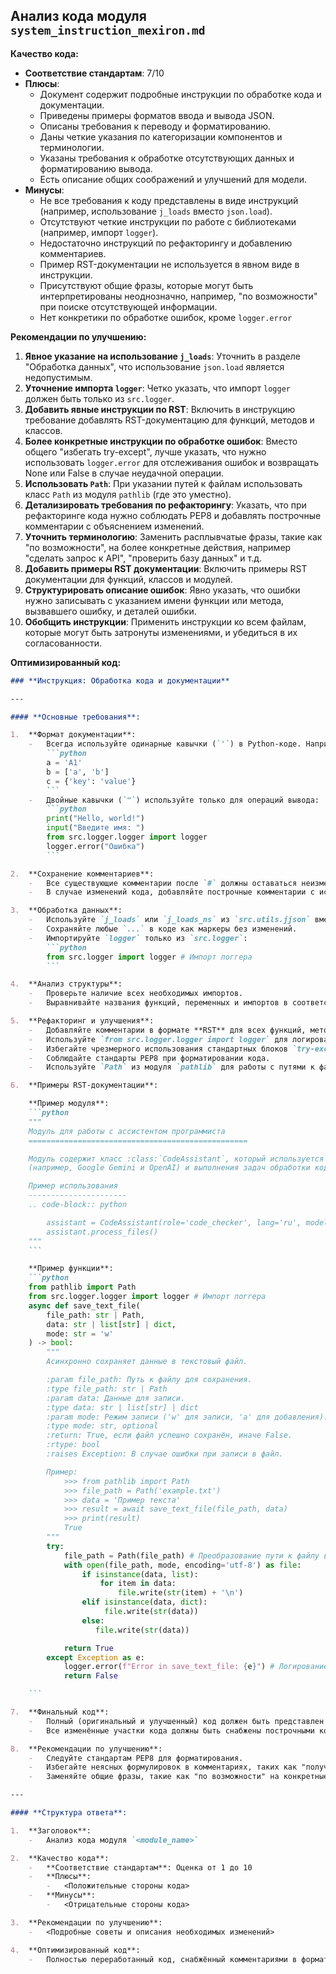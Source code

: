 ## Анализ кода модуля `system_instruction_mexiron.md`

**Качество кода:**

- **Соответствие стандартам**: 7/10
- **Плюсы**:
    - Документ содержит подробные инструкции по обработке кода и документации.
    - Приведены примеры форматов ввода и вывода JSON.
    - Описаны требования к переводу и форматированию.
    - Даны четкие указания по категоризации компонентов и терминологии.
    - Указаны требования к обработке отсутствующих данных и форматированию вывода.
    - Есть описание общих соображений и улучшений для модели.
- **Минусы**:
    - Не все требования к коду представлены в виде инструкций (например, использование `j_loads` вместо `json.load`).
    - Отсутствуют четкие инструкции по работе с библиотеками (например, импорт `logger`).
    - Недостаточно инструкций по рефакторингу и добавлению комментариев.
    - Пример RST-документации не используется в явном виде в инструкции.
    - Присутствуют общие фразы, которые могут быть интерпретированы неоднозначно, например, "по возможности" при поиске отсутствующей информации.
    - Нет конкретики по обработке ошибок, кроме `logger.error`

**Рекомендации по улучшению:**

1.  **Явное указание на использование `j_loads`**: Уточнить в разделе "Обработка данных", что использование `json.load` является недопустимым.
2.  **Уточнение импорта `logger`**: Четко указать, что импорт `logger` должен быть только из `src.logger`.
3.  **Добавить явные инструкции по RST**: Включить в инструкцию требование добавлять RST-документацию для функций, методов и классов.
4.  **Более конкретные инструкции по обработке ошибок**: Вместо общего "избегать try-except", лучше указать, что нужно использовать `logger.error` для отслеживания ошибок и возвращать None или False в случае неудачной операции.
5.  **Использовать `Path`**: При указании путей к файлам использовать класс `Path` из модуля `pathlib` (где это уместно).
6.  **Детализировать требования по рефакторингу**: Указать, что при рефакторинге кода нужно соблюдать PEP8 и добавлять построчные комментарии с объяснением изменений.
7.  **Уточнить терминологию**: Заменить расплывчатые фразы, такие как "по возможности", на более конкретные действия, например "сделать запрос к API", "проверить базу данных" и т.д.
8.  **Добавить примеры RST документации**: Включить примеры RST документации для функций, классов и модулей.
9.  **Структурировать описание ошибок**: Явно указать, что ошибки нужно записывать с указанием имени функции или метода, вызвавшего ошибку, и деталей ошибки.
10. **Обобщить инструкции**: Применить инструкции ко всем файлам, которые могут быть затронуты изменениями, и убедиться в их согласованности.

**Оптимизированный код:**

```markdown
### **Инструкция: Обработка кода и документации**

---

#### **Основные требования**:

1.  **Формат документации**:
    -   Всегда используйте одинарные кавычки (`'`) в Python-коде. Например:
        ```python
        a = 'A1'
        b = ['a', 'b']
        c = {'key': 'value'}
        ```
    -   Двойные кавычки (`"`) используйте только для операций вывода:
        ```python
        print("Hello, world!")
        input("Введите имя: ")
        from src.logger.logger import logger
        logger.error("Ошибка")
        ```

2.  **Сохранение комментариев**:
    -   Все существующие комментарии после `#` должны оставаться неизменными.
    -   В случае изменений кода, добавляйте построчные комментарии с использованием символа `#` с описанием изменений.

3.  **Обработка данных**:
    -   Используйте `j_loads` или `j_loads_ns` из `src.utils.jjson` вместо стандартного `json.load`. # Используем j_loads для загрузки JSON
    -   Сохраняйте любые `...` в коде как маркеры без изменений.
    -   Импортируйте `logger` только из `src.logger`:
        ```python
        from src.logger import logger # Импорт логгера
        ```

4.  **Анализ структуры**:
    -   Проверьте наличие всех необходимых импортов.
    -   Выравнивайте названия функций, переменных и импортов в соответствии с ранее обработанными файлами.

5.  **Рефакторинг и улучшения**:
    -   Добавляйте комментарии в формате **RST** для всех функций, методов и классов.
    -   Используйте `from src.logger.logger import logger` для логирования ошибок.
    -   Избегайте чрезмерного использования стандартных блоков `try-except`, отдавая предпочтение обработке ошибок через `logger.error` с указанием имени функции и деталей ошибки.
    -   Соблюдайте стандарты PEP8 при форматировании кода.
    -   Используйте `Path` из модуля `pathlib` для работы с путями к файлам. # Использование Path для работы с файлами

6.  **Примеры RST-документации**:

    **Пример модуля**:
    ```python
    """
    Модуль для работы с ассистентом программиста
    =================================================

    Модуль содержит класс :class:`CodeAssistant`, который используется для взаимодействия с различными AI-моделями
    (например, Google Gemini и OpenAI) и выполнения задач обработки кода.

    Пример использования
    ----------------------
    .. code-block:: python

        assistant = CodeAssistant(role='code_checker', lang='ru', model=['gemini'])
        assistant.process_files()
    """
    ```

    **Пример функции**:
    ```python
    from pathlib import Path
    from src.logger.logger import logger # Импорт логгера
    async def save_text_file(
        file_path: str | Path,
        data: str | list[str] | dict,
        mode: str = 'w'
    ) -> bool:
        """
        Асинхронно сохраняет данные в текстовый файл.

        :param file_path: Путь к файлу для сохранения.
        :type file_path: str | Path
        :param data: Данные для записи.
        :type data: str | list[str] | dict
        :param mode: Режим записи ('w' для записи, 'a' для добавления).
        :type mode: str, optional
        :return: True, если файл успешно сохранён, иначе False.
        :rtype: bool
        :raises Exception: В случае ошибки при записи в файл.

        Пример:
            >>> from pathlib import Path
            >>> file_path = Path('example.txt')
            >>> data = 'Пример текста'
            >>> result = await save_text_file(file_path, data)
            >>> print(result)
            True
        """
        try:
            file_path = Path(file_path) # Преобразование пути к файлу в объект Path
            with open(file_path, mode, encoding='utf-8') as file:
                if isinstance(data, list):
                    for item in data:
                        file.write(str(item) + '\n')
                elif isinstance(data, dict):
                     file.write(str(data))
                else:
                   file.write(str(data))

            return True
        except Exception as e:
            logger.error(f"Error in save_text_file: {e}") # Логирование ошибки
            return False

    ```

7.  **Финальный код**:
    -   Полный (оригинальный и улучшенный) код должен быть представлен в одном блоке.
    -   Все изменённые участки кода должны быть снабжены построчными комментариями.

8.  **Рекомендации по улучшению**:
    -   Следуйте стандартам PEP8 для форматирования.
    -   Избегайте неясных формулировок в комментариях, таких как "получаем" или "делаем". Вместо этого используйте более точные описания: "проверяем", "отправляем", "выполняем".
    -   Заменяйте общие фразы, такие как "по возможности" на конкретные действия, например: "сделать запрос к API", "проверить базу данных" и т.д.

---

#### **Структура ответа**:

1.  **Заголовок**:
    -   Анализ кода модуля `<module_name>`

2.  **Качество кода**:
    -   **Соответствие стандартам**: Оценка от 1 до 10
    -   **Плюсы**:
        -   <Положительные стороны кода>
    -   **Минусы**:
        -   <Отрицательные стороны кода>

3.  **Рекомендации по улучшению**:
    -   <Подробные советы и описания необходимых изменений>

4.  **Оптимизированный код**:
    -   Полностью переработанный код, снабжённый комментариями в формате RST.